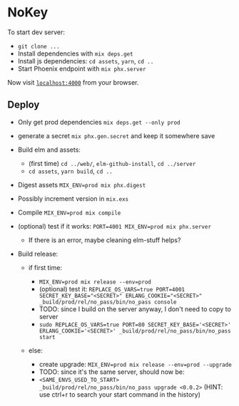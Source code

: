 # NoKey

To start dev server:

  * `git clone ...`
  * Install dependencies with `mix deps.get`
  * Install js dependencies: `cd assets`, `yarn`, `cd ..`
  * Start Phoenix endpoint with `mix phx.server`

Now visit [`localhost:4000`](http://localhost:4000) from your browser.

## Deploy

  * Only get prod dependencies `mix deps.get --only prod`
  * generate a secret `mix phx.gen.secret` and keep it somewhere save

  * Build elm and assets:
    + (first time) `cd ../web/`, `elm-github-install`, `cd ../server`
    + `cd assets`, `yarn build`, `cd ..`
  * Digest assets `MIX_ENV=prod mix phx.digest`
  * Possibly increment version in `mix.exs`
  * Compile `MIX_ENV=prod mix compile`
  * (optional) test if it works: `PORT=4001 MIX_ENV=prod mix phx.server`
    + If there is an error, maybe cleaning elm-stuff helps?
  * Build release:
    
    - if first time:
        + `MIX_ENV=prod mix release --env=prod`
        + (optional) test it: `REPLACE_OS_VARS=true PORT=4001 SECRET_KEY_BASE="<SECRET>" ERLANG_COOKIE="<SECRET>" _build/prod/rel/no_pass/bin/no_pass console`
        + TODO: since I build on the server anyway, I don't need to copy to server
        + `sudo REPLACE_OS_VARS=true PORT=80 SECRET_KEY_BASE='<SECRET>' ERLANG_COOKIE='<SECRET>' _build/prod/rel/no_pass/bin/no_pass start`
        <!-- + Copy to server: `scp _build/prod/rel/no_pass/releases/0.0.1/no_pass.tar.gz tikstudent@virt35.ethz.ch:~/nokey/builds/` -->
        <!--     * (optional) to test locally: `cp _build/prod/rel/no_pass/releases/0.0.1/no_pass.tar.gz ~/Downloads/passwordManager/builds/` -->
        <!-- + (on server) unzip `tar xvf no_pass.tar.gz` -->
        <!-- + start `sudo REPLACE_OS_VARS=true PORT=80 SECRET_KEY_BASE='<SECRET>' ERLANG_COOKIE='<SECRET>' ./bin/no_pass start` -->
    
    - else:
        + create upgrade: `MIX_ENV=prod mix release --env=prod --upgrade`
        + TODO: since it's the same server, should now be:
        + `<SAME_ENVS_USED_TO_START> _build/prod/rel/no_pass/bin/no_pass upgrade <0.0.2>`
            (HINT: use ctrl+r to search your start command in the history)
        <!-- + create folder on server: `mkdir ~/nokey/builds/releases/<0.0.2>` -->
        <!-- + copy to server: `scp _build/prod/rel/no_pass/releases/<0.0.2>/no_pass.tar.gz ~/nokey/builds/releases/<0.0.2>/` -->
        <!-- + `cd ~/nokey/builds/` -->
        <!-- + `<SAME_ENVS_USED_TO_START> ~/nokey/builds/bin/no_pass upgrade <0.0.2>` -->

